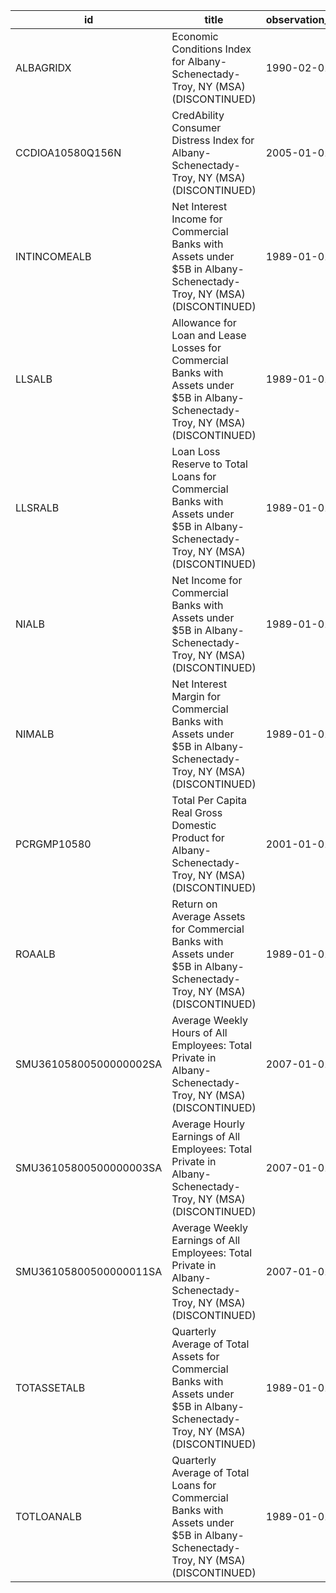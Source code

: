 | id                     | title                                                                                                                              | observation_start   | observation_end   |
|------------------------|------------------------------------------------------------------------------------------------------------------------------------|---------------------|-------------------|
| ALBAGRIDX              | Economic Conditions Index for Albany-Schenectady-Troy, NY (MSA) (DISCONTINUED)                                                     | 1990-02-01          | 2019-12-01        |
| CCDIOA10580Q156N       | CredAbility Consumer Distress Index for Albany-Schenectady-Troy, NY (MSA) (DISCONTINUED)                                           | 2005-01-01          | 2013-01-01        |
| INTINCOMEALB           | Net Interest Income for Commercial Banks with Assets under $5B in Albany-Schenectady-Troy, NY (MSA) (DISCONTINUED)                 | 1989-01-01          | 2020-07-01        |
| LLSALB                 | Allowance for Loan and Lease Losses for Commercial Banks with Assets under $5B in Albany-Schenectady-Troy, NY (MSA) (DISCONTINUED) | 1989-01-01          | 2020-07-01        |
| LLSRALB                | Loan Loss Reserve to Total Loans for Commercial Banks with Assets under $5B in Albany-Schenectady-Troy, NY (MSA) (DISCONTINUED)    | 1989-01-01          | 2020-07-01        |
| NIALB                  | Net Income for Commercial Banks with Assets under $5B in Albany-Schenectady-Troy, NY (MSA) (DISCONTINUED)                          | 1989-01-01          | 2020-07-01        |
| NIMALB                 | Net Interest Margin for Commercial Banks with Assets under $5B in Albany-Schenectady-Troy, NY (MSA) (DISCONTINUED)                 | 1989-01-01          | 2020-07-01        |
| PCRGMP10580            | Total Per Capita Real Gross Domestic Product for Albany-Schenectady-Troy, NY (MSA) (DISCONTINUED)                                  | 2001-01-01          | 2017-01-01        |
| ROAALB                 | Return on Average Assets for Commercial Banks with Assets under $5B in Albany-Schenectady-Troy, NY (MSA) (DISCONTINUED)            | 1989-01-01          | 2020-07-01        |
| SMU36105800500000002SA | Average Weekly Hours of All Employees: Total Private in Albany-Schenectady-Troy, NY (MSA) (DISCONTINUED)                           | 2007-01-01          | 2022-03-01        |
| SMU36105800500000003SA | Average Hourly Earnings of All Employees: Total Private in Albany-Schenectady-Troy, NY (MSA) (DISCONTINUED)                        | 2007-01-01          | 2022-03-01        |
| SMU36105800500000011SA | Average Weekly Earnings of All Employees: Total Private in Albany-Schenectady-Troy, NY (MSA) (DISCONTINUED)                        | 2007-01-01          | 2022-03-01        |
| TOTASSETALB            | Quarterly Average of Total Assets for Commercial Banks with Assets under $5B in Albany-Schenectady-Troy, NY (MSA) (DISCONTINUED)   | 1989-01-01          | 2020-07-01        |
| TOTLOANALB             | Quarterly Average of Total Loans for Commercial Banks with Assets under $5B in Albany-Schenectady-Troy, NY (MSA) (DISCONTINUED)    | 1989-01-01          | 2020-07-01        |